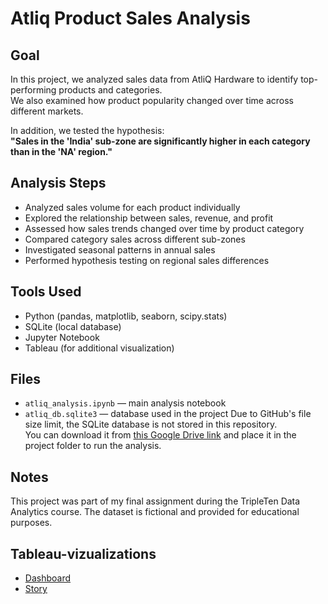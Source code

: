 # Atliq Product Sales Analysis

## Goal
In this project, we analyzed sales data from AtliQ Hardware to identify top-performing products and categories.  
We also examined how product popularity changed over time across different markets.

In addition, we tested the hypothesis:  
**"Sales in the 'India' sub-zone are significantly higher in each category than in the 'NA' region."**

## Analysis Steps
- Analyzed sales volume for each product individually
- Explored the relationship between sales, revenue, and profit
- Assessed how sales trends changed over time by product category
- Compared category sales across different sub-zones
- Investigated seasonal patterns in annual sales
- Performed hypothesis testing on regional sales differences

## Tools Used
- Python (pandas, matplotlib, seaborn, scipy.stats)
- SQLite (local database)
- Jupyter Notebook
- Tableau (for additional visualization)

## Files
- `atliq_analysis.ipynb` — main analysis notebook
- `atliq_db.sqlite3` — database used in the project
Due to GitHub's file size limit, the SQLite database is not stored in this repository.   
You can download it from [this Google Drive link](https://drive.google.com/file/d/1X-QTf7pSKfsDMPZCCa2oDrC6SbjHZb2t/view?usp=sharing) and place it in the project folder to run the analysis.

## Notes
This project was part of my final assignment during the TripleTen Data Analytics course. The dataset is fictional and provided for educational purposes.



## Tableau-vizualizations
- [Dashboard](https://public.tableau.com/views/FinalProjectDashboard_17448402073490/FinalDashboard?:language=en-US&publish=yes&:sid=&:redirect=auth&:display_count=n&:origin=viz_share_link)
- [Story](https://public.tableau.com/shared/PS2KYBF27?:display_count=n&:origin=viz_share_link)
